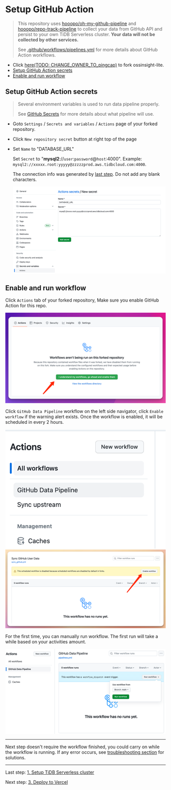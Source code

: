 # Setup GitHub Action

> This repository uses [hooopo/oh-my-github-pipeline](https://github.com/hooopo/oh-my-github-pipeline)
> and [hooopo/repo-track-pipeline](https://github.com/hooopo/repo-track-pipeline) to collect your data from GitHub API
> and persist to your own TiDB Serverless cluster. **Your data will not be collected by other services.**
>
> See [.github/workflows/pipelines.yml](../.github/workflows/pipelines.yml) for more details about GitHub Action
> workflows.

- Click [here(TODO: CHANGE_OWNER_TO_pingcap)](http://github.com/634750802/ossinsight-lite/fork) to fork ossinsight-lite.
- [Setup GitHub Action secrets](#setup-github-action-secrets)
- [Enable and run workflow](#enable-and-run-workflow)

## Setup GitHub Action secrets

> Several environment variables is used to run data pipeline properly.
>
> See [GitHub Secrets](./env.md#github) for more details about what pipeline will use.

- Goto `Settings` / `Secrets and variables` / `Actions` page of your forked repository.
- Click `New repository secret` button at right top of the page
- Set `Name` to "DATABASE_URL"

  Set `Secret` to "**mysql2**://`user`:`password`@`host`:4000".
  Example: `mysql2://xxxxx.root:yyyyy@zzzzzprod.aws.tidbcloud.com:4000`.

  The connection info was generated by [last step](database.md). Do not add any blank characters.

  ![github-set-secret.png](images/github-set-secret.png)

## Enable and run workflow

Click `Actions` tab of your forked repository, Make sure you enable GitHub Action for this repo.

![enable-fork-action.png](images/enable-fork-action.png)![]()

Click `GitHub Data Pipeline` workflow on the left side navigator, click `Enable workflow` if the warning alert exists.
Once the workflow is enabled, it will be scheduled in every 2 hours.

![github-actions-side.png](images/github-actions-side.png)
![TODO: make new screenshot](images/enable-workflow.png)

For the first time, you can manually run workflow. The first run will take a while based on your activities amount.

![TODO: make new screenshot](images/run-workflow.png)

---

Next step doesn't require the workflow finished, you could carry on while the workflow is running. If any error occurs,
see [troubleshooting section](../../README.md#troubleshooting) for solutions.

---

Last step: [1. Setup TiDB Serverless cluster](database.md)

Next step: [3. Deploy to Vercel](deploy-to-vercel.md)